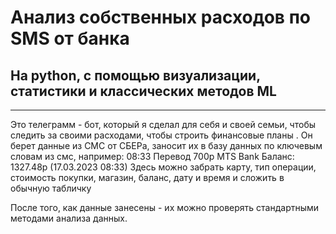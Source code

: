 # Анализ собственных расходов по SMS от банка #
## На python, с помощью визуализации, статистики и классических методов ML ##
------------------------------------------------------------------------

Это телеграмм - бот, который я сделал для себя и своей семьи, чтобы следить за своими расходами, чтобы строить финансовые планы . 
Он берет данные из СМС от СБЕРа, заносит их в базу данных по ключевым словам из смс, например:
08:33 Перевод 700р MTS Bank Баланс: 1327.48р (17.03.2023 08:33)
Здесь можно забрать карту, тип операции, стоимость покупки, магазин, баланс,  дату и время и сложить в обычную табличку

После того, как данные занесены - их можно проверять стандартными методами анализа данных.
